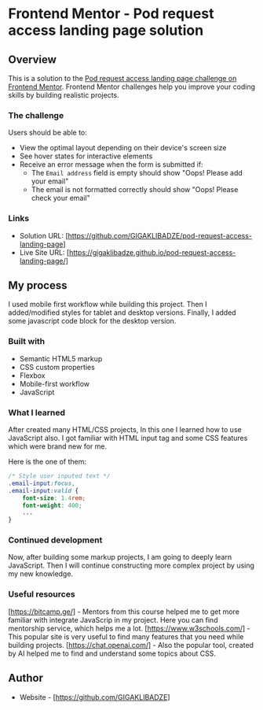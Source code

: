 # Frontend Mentor - Pod request access landing page solution

## Overview

This is a solution to the [Pod request access landing page challenge on Frontend Mentor](https://www.frontendmentor.io/challenges/pod-request-access-landing-page-eyTmdkLSG). Frontend Mentor challenges help you improve your coding skills by building realistic projects. 

### The challenge

Users should be able to:

- View the optimal layout depending on their device's screen size
- See hover states for interactive elements
- Receive an error message when the form is submitted if:
  - The `Email address` field is empty should show "Oops! Please add your email"
  - The email is not formatted correctly should show "Oops! Please check your email"

### Links

- Solution URL: [https://github.com/GIGAKLIBADZE/pod-request-access-landing-page]
- Live Site URL: [https://gigaklibadze.github.io/pod-request-access-landing-page/]

## My process

I used mobile first workflow while building this project. Then I added/modified styles for tablet and desktop versions. Finally, I added some javascript code block for the desktop version.

### Built with

- Semantic HTML5 markup
- CSS custom properties
- Flexbox
- Mobile-first workflow
- JavaScript

### What I learned

After created many HTML/CSS projects, In this one I learned how to use JavaScript also. I got familiar with HTML input tag and some CSS features which were brand new for me.

Here is the one of them:

```css
/* Style user inputed text */
.email-input:focus,
.email-input:valid {
    font-size: 1.4rem;
    font-weight: 400;
    ...
}
```

### Continued development

Now, after building some markup projects, I am going to deeply learn JavaScript. Then I will continue constructing more complex project by using my new knowledge.

### Useful resources

[https://bitcamp.ge/] - Mentors from this course helped me to get more familiar with integrate JavaScrip in my project. Here you can find mentorship service, which helps me a lot.
[https://www.w3schools.com/] - This popular site is very useful to find many features that you need while building projects.
[https://chat.openai.com/] - Also the popular tool, created by AI helped me to find and understand some topics about CSS.

## Author

- Website - [https://github.com/GIGAKLIBADZE]
